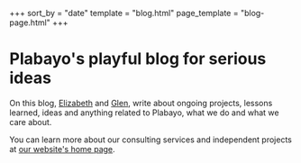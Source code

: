 +++
sort_by = "date"
template = "blog.html"
page_template = "blog-page.html"
+++

# Plabayo's playful blog for serious ideas

On this blog, [Elizabeth](https://www.linkedin.com/in/elizabeth-gb/) and [Glen](https://glendc.com/), write about ongoing projects, lessons learned,
ideas and anything related to Plabayo, what we do and what we care about.

You can learn more about our consulting services and independent projects at [our website's home page](/).